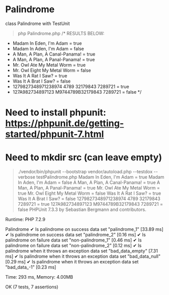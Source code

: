 # Palindrome
class Palindrome with TestUnit

> php Palindrome.php
/* RESULTS BELOW:
* Madam In Eden, I'm Adam = true
* Madam In Aden, I'm Adam = false
* A Man, A Plan, A Canal-Panama! = true
* A Man, A Plan, A Panal-Panama! = true
* Mr. Owl Ate My Metal Worm = true
* Mr. Owl Eight My Metal Worm = false
* Was It A Rat I Saw? = true
* Was It A Brat I Saw? = false
* 1279827348971238974 4789 32179843 7289721 = true
* 127A982734897123 M9744789B32179843 7289721 = false
*/


# Need to install phpunit: https://phpunit.de/getting-started/phpunit-7.html
# Need to mkdir src (can leave empty)
> ./vendor/bin/phpunit --bootstrap vendor/autoload.php --testdox --verbose testPalindrome.php
Madam In Eden, I'm Adam = true
Madam In Aden, I'm Adam = false
A Man, A Plan, A Canal-Panama! = true
A Man, A Plan, A Panal-Panama! = true
Mr. Owl Ate My Metal Worm = true
Mr. Owl Eight My Metal Worm = false
Was It A Rat I Saw? = true
Was It A Brat I Saw? = false
1279827348971238974 4789 32179843 7289721 = true
127A982734897123 M9744789B32179843 7289721 = false
PHPUnit 7.3.3 by Sebastian Bergmann and contributors.

Runtime:       PHP 7.2.9

Palindrome
 ✔ Is palindrome on success data set "palindrome_1" [33.89 ms]
 ✔ Is palindrome on success data set "palindrome_2" [0.16 ms]
 ✔ Is palindrome on failure data set "non-palindrome_1" [0.46 ms]
 ✔ Is palindrome on failure data set "non-palindrome_2" [0.12 ms]
 ✔ Is palindrome when it throws an exception data set "bad_data_empty" [7.31 ms]
 ✔ Is palindrome when it throws an exception data set "bad_data_null" [0.29 ms]
 ✔ Is palindrome when it throws an exception data set "bad_data_-1" [0.23 ms]

Time: 293 ms, Memory: 4.00MB

OK (7 tests, 7 assertions)
